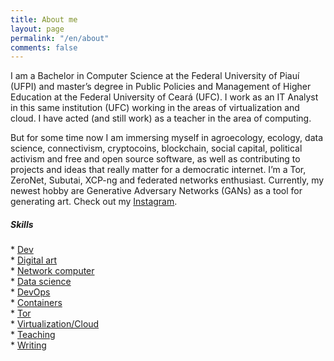 ```yaml
---
title: About me
layout: page
permalink: "/en/about"
comments: false
---
```


<div class="row justify-content-between">
<div class="col-md-8 pr-5">

<p>I am a Bachelor in Computer Science at the Federal University of Piauí (UFPI) and master’s degree in Public Policies and Management of Higher Education at the Federal University of Ceará (UFC). I work as an IT Analyst in this same institution (UFC) working in the areas of virtualization and cloud. I have acted (and still work) as a teacher in the area of computing. <p>

<p>But for some time now I am immersing myself in agroecology, ecology, data science, connectivism, cryptocoins, blockchain, social capital, political activism and free and open source software, as well as contributing to projects and ideas that really matter for a democratic internet. I’m a Tor, ZeroNet, Subutai, XCP-ng and federated networks enthusiast. Currently, my newest hobby are Generative Adversary Networks (GANs) as a tool for generating art. Check out my <a target="_blank" href="https://instagram.com/ganartedigital">Instagram</a>.</p>
	
<div class="sticky-top sticky-top-80">
<h5>Skills</h5>
*      <a href="https://gitlab.com/mlustosa/kodi.libreflix.plugin" target="_blank"> Dev</a><br>
* <a href="https://instagram.com/ganartedigital" target="_blank">Digital art</a> <br>
* 	   <a href="https://share.zabbix.com/monitoring-xenserver-xcp-host-and-vms-python" target="_blank">Network computer</a><br>
	* 	<a href="https://medium.com/p/an%C3%A1lise-de-dados-como-nossos-deputados-andam-se-alimentando-1d9a55f50ce7" target="_blank">Data science</a><br> 
* <a href="https://github.com/marlluslustosa/ttrss-tor" target="_blank">DevOps</a><br>
* <a href="https://github.com/marlluslustosa/Floccus-WebDavDocker" target="_blank">Containers</a><br> 
*      <a href="https://github.com/marlluslustosa/ttrss-tor" target="_blank">Tor</a><br>
*      <a href="https://marllus.com/categories#tecnologia" target="_blank">Virtualization/Cloud</a><br>
* <a href="https://br.linkedin.com/in/marllus-lustosa-37215038" target="_blank">Teaching</a><br>
* <a href="https://marllus.com/" target="_blank">Writing</a> <br>
